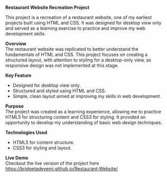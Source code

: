 **Restaurant Website Recreation Project**    

This project is a recreation of a restaurant website, one of my earliest projects built using HTML and CSS. It was designed for desktop view only and served as a learning exercise to practice and improve my web development skills.

**Overview**    
The restaurant website was replicated to better understand the fundamentals of HTML and CSS. This project focuses on creating a structured layout, with attention to styling for a desktop-only view, as responsive design was not implemented at this stage.

**Key Feature**
- Designed for desktop view only.
- Structured and styled using HTML and CSS.
- Simple, clean layout aimed at improving my skills in web development.
  
**Purpose**    
The project was created as a learning experience, allowing me to practice HTML5 for structuring content and CSS3 for styling. It provided an opportunity to develop my understanding of basic web design techniques.

**Technologies Used**
- HTML5 for content structure.
- CSS3 for styling and layout.

**Live Demo**    
Checkout the live version of the project here  https://bridgetadeyemi.github.io/Restaurant-Website/
